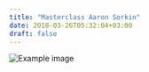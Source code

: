 ```yaml
---
title: "Masterclass Aaron Sorkin"
date: 2018-03-26T05:32:04+03:00
draft: false
---
```


![Example image](//localhost:1313/images/sorkin.jpg)
